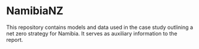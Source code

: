 # NamibiaNZ
This repository contains models and data used in the case study outlining a net zero strategy for Namibia. It serves as auxiliary information to the report.
